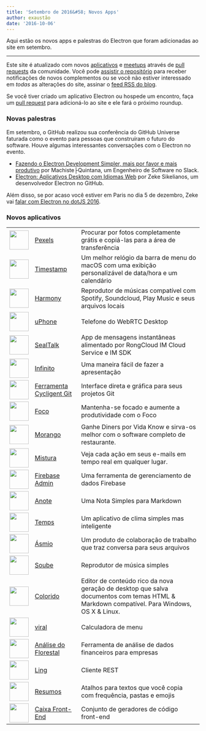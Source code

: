 ```yaml
---
title: 'Setembro de 2016&#58; Novos Apps'
author: exaustão
date: '2016-10-06'
---
```


Aqui estão os novos apps e palestras do Electron que foram adicionadas ao site em setembro.

---

Este site é atualizado com novos [aplicativos](https://electronjs.org/apps) e [meetups](https://electronjs.org/community) através de [pull requests](https://github.com/electron/electronjs.org/pulls) da comunidade. Você pode [assistir o repositório](https://github.com/electron/electronjs.org) para receber notificações de novos complementos ou se você não estiver interessado em _todas_ as alterações do site, assinar o [feed RSS do blog](https://electronjs.org/feed.xml).

Se você tiver criado um aplicativo Electron ou hospede um encontro, faça um [pull request](https://github.com/electron/electronjs.org) para adicioná-lo ao site e ele fará o próximo roundup.

### Novas palestras

Em setembro, o GitHub realizou sua conferência do GitHub Universe faturada como o evento para pessoas que construíram o futuro do software. Houve algumas interessantes conversações com o Electron no evento.

* [Fazendo o Electron Development Simpler, mais por favor e mais produtivo](https://www.youtube.com/watch?v=Eqg_IqVeI5s) por Machiste├Quintana, um Engenheiro de Software no Slack.
* [Electron: Aplicativos Desktop com Idiomas Web](https://www.youtube.com/watch?v=FNHBfN8c32U) por Zeke Sikelianos, um desenvolvedor Electron no GitHub.

Além disso, se por acaso você estiver em Paris no dia 5 de dezembro, Zeke vai [falar com Electron no dotJS 2016](https://twitter.com/dotJS/status/783615732307333120).

### Novos aplicativos

|                                                                                     |                                                                |                                                                                                                                           |
| ----------------------------------------------------------------------------------- | -------------------------------------------------------------- | ----------------------------------------------------------------------------------------------------------------------------------------- |
| <img src='/images/apps/pexels-icon.png' width='50' />              | [Pexels](https://www.pexels.com/pro/mac-and-windows-app/)      | Procurar por fotos completamente grátis e copiá-las para a área de transferência                                                          |
| <img src='/images/apps/timestamp-icon.png' width='50' />           | [Timestamp](https://mzdr.github.io/timestamp/)                 | Um melhor relógio da barra de menu do macOS com uma exibição personalizável de data/hora e um calendário                                  |
| <img src='/images/apps/harmony-icon.png' width='50' />             | [Harmony](http://getharmony.xyz/)                              | Reprodutor de músicas compatível com Spotify, Soundcloud, Play Music e seus arquivos locais                                               |
| <img src='/images/apps/uphone-icon.png' width='50' />              | [uPhone](http://www.integraccs.com)                            | Telefone do WebRTC Desktop                                                                                                                |
| <img src='/images/apps/sealtalk-icon.png' width='50' />            | [SealTalk](http://sealtalk.im)                                 | App de mensagens instantâneas alimentado por RongCloud IM Cloud Service e IM SDK                                                          |
| <img src='/images/apps/infinity-icon.png' width='50' />            | [Infinito](https://ycosxapp.github.io)                         | Uma maneira fácil de fazer a apresentação                                                                                                 |
| <img src='/images/apps/cycligent-git-tool-icon.png' width='50' />  | [Ferramenta Cycligent Git](https://www.cycligent.com/git-tool) | Interface direta e gráfica para seus projetos Git                                                                                         |
| <img src='/images/apps/foco-icon.png' width='50' />                | [Foco](https://github.com/akashnimare/foco)                    | Mantenha-se focado e aumente a produtividade com o Foco                                                                                   |
| <img src='/images/apps/strawberry-icon.png' width='50' />          | [Morango](https://strawberrypos.com)                           | Ganhe Diners por Vida Know e sirva-os melhor com o software completo de restaurante.                                                      |
| <img src='/images/apps/mixmax-icon.png' width='50' />              | [Mistura](https://mixmax.com/download)                         | Veja cada ação em seus e-mails em tempo real em qualquer lugar.                                                                           |
| <img src='/images/apps/firebase-admin-icon.png' width='50' />      | [Firebase Admin](https://firebaseadmin.com)                    | Uma ferramenta de gerenciamento de dados Firebase                                                                                         |
| <img src='/images/apps/anote-icon.png' width='50' />               | [Anote](https://github.com/AnotherNote/anote)                  | Uma Nota Simples para Markdown                                                                                                            |
| <img src='/images/apps/temps-icon.png' width='50' />               | [Temps](https://jackd248.github.io/temps/)                     | Um aplicativo de clima simples mas inteligente                                                                                            |
| <img src='/images/apps/amium-icon.png' width='50' />               | [Ásmio](https://www.amium.com)                                 | Um produto de colaboração de trabalho que traz conversa para seus arquivos                                                                |
| <img src='/images/apps/soube-icon.png' width='50' />               | [Soube](http://soube.diegomolina.cl)                           | Reprodutor de música simples                                                                                                              |
| <img src='/images/apps/un-colored-icon.png' width='50' />          | [Colorido](https://n457.github.io/Uncolored/)                  | Editor de conteúdo rico da nova geração de desktop que salva documentos com temas HTML & Markdown compatível. Para Windows, OS X & Linux. |
| <img src='/images/apps/quickcalc-icon.png' width='50' />           | [viral](https://github.com/Cwoodall6/quickcalc)                | Calculadora de menu                                                                                                                       |
| <img src='/images/apps/forestpin-analytics-icon.png' width='50' /> | [Análise do Florestal](http://forestpin.com/analytics)         | Ferramenta de análise de dados financeiros para empresas                                                                                  |
| <img src='/images/apps/ling-icon.png' width='50' />                | [Ling](https://github.com/talhasch/ling)                       | Cliente REST                                                                                                                              |
| <img src='/images/apps/shortexts-icon.png' width='50' />           | [Resumos](http://shortexts.com/)                               | Atalhos para textos que você copia com frequência, pastas e emojis                                                                        |
| <img src='/images/apps/front-end-box-icon.png' width='50' />       | [Caixa Front-End](http://frontendbox.io)                       | Conjunto de geradores de código front-end                                                                                                 |

